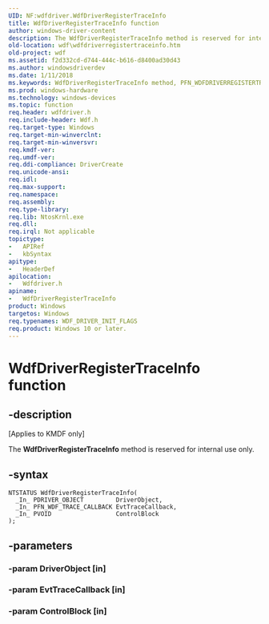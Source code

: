 ```yaml
---
UID: NF:wdfdriver.WdfDriverRegisterTraceInfo
title: WdfDriverRegisterTraceInfo function
author: windows-driver-content
description: The WdfDriverRegisterTraceInfo method is reserved for internal use only.
old-location: wdf\wdfdriverregistertraceinfo.htm
old-project: wdf
ms.assetid: f2d332cd-d744-444c-b616-d8400ad30d43
ms.author: windowsdriverdev
ms.date: 1/11/2018
ms.keywords: WdfDriverRegisterTraceInfo method, PFN_WDFDRIVERREGISTERTRACEINFO, wdf.wdfdriverregistertraceinfo, WdfDriverRegisterTraceInfo, wdfdriver/WdfDriverRegisterTraceInfo, kmdf.wdfdriverregistertraceinfo, DFDriverObjectRef_1cbf9cbb-1a7f-4227-9c80-5d9c9cf0bb12.xml
ms.prod: windows-hardware
ms.technology: windows-devices
ms.topic: function
req.header: wdfdriver.h
req.include-header: Wdf.h
req.target-type: Windows
req.target-min-winverclnt: 
req.target-min-winversvr: 
req.kmdf-ver: 
req.umdf-ver: 
req.ddi-compliance: DriverCreate
req.unicode-ansi: 
req.idl: 
req.max-support: 
req.namespace: 
req.assembly: 
req.type-library: 
req.lib: NtosKrnl.exe
req.dll: 
req.irql: Not applicable
topictype:
-	APIRef
-	kbSyntax
apitype:
-	HeaderDef
apilocation:
-	Wdfdriver.h
apiname:
-	WdfDriverRegisterTraceInfo
product: Windows
targetos: Windows
req.typenames: WDF_DRIVER_INIT_FLAGS
req.product: Windows 10 or later.
---
```


# WdfDriverRegisterTraceInfo function


## -description


<p class="CCE_Message">[Applies to KMDF only]

The <b>WdfDriverRegisterTraceInfo</b> method is reserved for internal use only.


## -syntax


````
NTSTATUS WdfDriverRegisterTraceInfo(
  _In_ PDRIVER_OBJECT         DriverObject,
  _In_ PFN_WDF_TRACE_CALLBACK EvtTraceCallback,
  _In_ PVOID                  ControlBlock
);
````


## -parameters




### -param DriverObject [in]


### -param EvtTraceCallback [in]


### -param ControlBlock [in]

